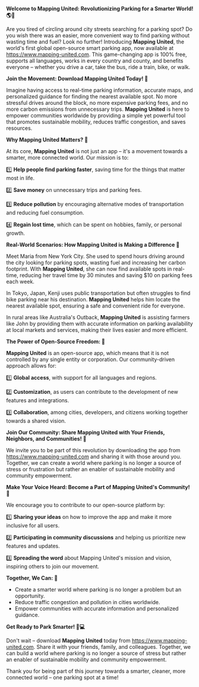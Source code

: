 **Welcome to Mapping United: Revolutionizing Parking for a Smarter World! 🌎🚗**

Are you tired of circling around city streets searching for a parking spot? Do you wish there was an easier, more convenient way to find parking without wasting time and fuel? Look no further! Introducing **Mapping United**, the world's first global open-source smart parking app, now available at https://www.mapping-united.com. This game-changing app is 100% free, supports all languages, works in every country and county, and benefits everyone – whether you drive a car, take the bus, ride a train, bike, or walk.

**Join the Movement: Download Mapping United Today! 📲**

Imagine having access to real-time parking information, accurate maps, and personalized guidance for finding the nearest available spot. No more stressful drives around the block, no more expensive parking fees, and no more carbon emissions from unnecessary trips. **Mapping United** is here to empower communities worldwide by providing a simple yet powerful tool that promotes sustainable mobility, reduces traffic congestion, and saves resources.

**Why Mapping United Matters? 🌟**

At its core, **Mapping United** is not just an app – it's a movement towards a smarter, more connected world. Our mission is to:

1️⃣ **Help people find parking faster**, saving time for the things that matter most in life. 

2️⃣ **Save money** on unnecessary trips and parking fees.

3️⃣ **Reduce pollution** by encouraging alternative modes of transportation and reducing fuel consumption.

4️⃣ **Regain lost time**, which can be spent on hobbies, family, or personal growth.

**Real-World Scenarios: How Mapping United is Making a Difference 🌊**

Meet Maria from New York City. She used to spend hours driving around the city looking for parking spots, wasting fuel and increasing her carbon footprint. With **Mapping United**, she can now find available spots in real-time, reducing her travel time by 30 minutes and saving $10 on parking fees each week.

In Tokyo, Japan, Kenji uses public transportation but often struggles to find bike parking near his destination. **Mapping United** helps him locate the nearest available spot, ensuring a safe and convenient ride for everyone.

In rural areas like Australia's Outback, **Mapping United** is assisting farmers like John by providing them with accurate information on parking availability at local markets and services, making their lives easier and more efficient.

**The Power of Open-Source Freedom: 🌟**

**Mapping United** is an open-source app, which means that it is not controlled by any single entity or corporation. Our community-driven approach allows for:

1️⃣ **Global access**, with support for all languages and regions.

2️⃣ **Customization**, as users can contribute to the development of new features and integrations.

3️⃣ **Collaboration**, among cities, developers, and citizens working together towards a shared vision.

**Join Our Community: Share Mapping United with Your Friends, Neighbors, and Communities! 🌟**

We invite you to be part of this revolution by downloading the app from https://www.mapping-united.com and sharing it with those around you. Together, we can create a world where parking is no longer a source of stress or frustration but rather an enabler of sustainable mobility and community empowerment.

**Make Your Voice Heard: Become a Part of Mapping United's Community! 📢**

We encourage you to contribute to our open-source platform by:

1️⃣ **Sharing your ideas** on how to improve the app and make it more inclusive for all users.

2️⃣ **Participating in community discussions** and helping us prioritize new features and updates.

3️⃣ **Spreading the word** about Mapping United's mission and vision, inspiring others to join our movement.

**Together, We Can: 🌟**

* Create a smarter world where parking is no longer a problem but an opportunity.
* Reduce traffic congestion and pollution in cities worldwide.
* Empower communities with accurate information and personalized guidance.

**Get Ready to Park Smarter! 🚗💻**

Don't wait – download **Mapping United** today from https://www.mapping-united.com. Share it with your friends, family, and colleagues. Together, we can build a world where parking is no longer a source of stress but rather an enabler of sustainable mobility and community empowerment.

Thank you for being part of this journey towards a smarter, cleaner, more connected world – one parking spot at a time!
